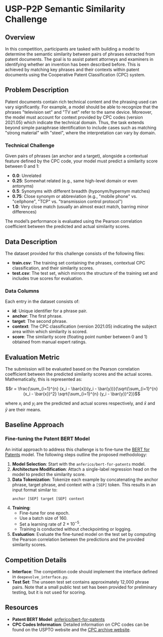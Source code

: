 # USP-P2P Semantic Similarity Challenge

## Overview

In this competition, participants are tasked with building a model to determine the semantic similarity between pairs of phrases extracted from patent documents. The goal is to assist patent attorneys and examiners in identifying whether an invention has been described before. This is achieved by matching key phrases and their contexts within patent documents using the Cooperative Patent Classification (CPC) system.

## Problem Description

Patent documents contain rich technical content and the phrasing used can vary significantly. For example, a model should be able to recognize that the phrases "television set" and "TV set" refer to the same device. Moreover, the model must account for context provided by CPC codes (version 2021.05) which indicate the technical domain. Thus, the task extends beyond simple paraphrase identification to include cases such as matching "strong material" with "steel", where the interpretation can vary by domain. 

### Technical Challenge

Given pairs of phrases (an anchor and a target), alongside a contextual feature defined by the CPC code, your model must predict a similarity score between 0 and 1:
- **0.0**: Unrelated
- **0.25**: Somewhat related (e.g., same high-level domain or even antonyms)
- **0.5**: Synonyms with different breadth (hyponym/hypernym matches)
- **0.75**: Close synonym or abbreviation (e.g., "mobile phone" vs. "cellphone", "TCP" vs. "transmission control protocol")
- **1.0**: Very close match (usually an almost exact match, barring minor differences)

The model’s performance is evaluated using the Pearson correlation coefficient between the predicted and actual similarity scores.

## Data Description

The dataset provided for this challenge consists of the following files:

- **train.csv**: The training set containing the phrases, contextual CPC classification, and their similarity scores.
- **test.csv**: The test set, which mirrors the structure of the training set and includes true scores for evaluation.

### Data Columns

Each entry in the dataset consists of:
- **id**: Unique identifier for a phrase pair.
- **anchor**: The first phrase.
- **target**: The second phrase.
- **context**: The CPC classification (version 2021.05) indicating the subject area within which similarity is scored.
- **score**: The similarity score (floating point number between 0 and 1) obtained from manual expert ratings.

## Evaluation Metric

The submission will be evaluated based on the Pearson correlation coefficient between the predicted similarity scores and the actual scores. Mathematically, this is represented as:

```math
r = \frac{\sum_{i=1}^{n} (x_i - \bar{x})(y_i - \bar{y})}{\sqrt{\sum_{i=1}^{n} (x_i - \bar{x})^2} \sqrt{\sum_{i=1}^{n} (y_i - \bar{y})^2}}
```

where $x_i$ and $y_i$ are the predicted and actual scores respectively, and $\bar{x}$ and $\bar{y}$ are their means.

## Baseline Approach

### Fine-tuning the Patent BERT Model

An initial approach to address this challenge is to fine-tune the [BERT for Patents](https://huggingface.co/anferico/bert-for-patents) model. The following steps outline the proposed methodology:

1. **Model Selection**: Start with the `anferico/bert-for-patents` model.
2. **Architecture Modification**: Attach a single-label regression head on the model to predict the similarity score.
3. **Data Tokenization**: Tokenize each example by concatenating the anchor phrase, target phrase, and context with a `[SEP]` token. This results in an input format similar to:
   ```
   anchor [SEP] target [SEP] context
   ```
4. **Training**: 
   - Fine-tune for one epoch.
   - Use a batch size of 160.
   - Set a learning rate of $2 \times 10^{-5}$.
   - Training is conducted without checkpointing or logging.
5. **Evaluation**: Evaluate the fine-tuned model on the test set by computing the Pearson correlation between the predictions and the provided similarity scores.

## Competition Details

- **Interface**: The competition code should implement the interface defined in `deepevolve_interface.py`.
- **Test Set**: The unseen test set contains approximately 12,000 phrase pairs. Note that a small public test set has been provided for preliminary testing, but it is not used for scoring.

## Resources

- **Patent BERT Model**: [anferico/bert-for-patents](https://huggingface.co/anferico/bert-for-patents)
- **CPC Codes Information**: Detailed information on CPC codes can be found on the USPTO website and the [CPC archive website](https://www.cooperativepatentclassification.org/).